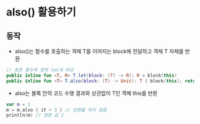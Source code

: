 # also() 활용하기
## 동작
* also()는 함수를 호출하는 객체 T를 이어지는 block에 전달하고 객체 T 자체를 반환
```kotlin
// 표준 함수의 정의 let과 비교
public inline fun <T, R> T.let(block: (T) -> R): R = block(this)
public inline fun <T> T.also(block: (T) -> Unit): T { block(this); return this }
```
* also는 블록 안의 코드 수행 결과와 상관없이 T인 객체 this를 반환
```kotlin
var m = 1
m = m.also { it + 3 } // 반환을 하지 않음
println(m) // 원본 값 1
```